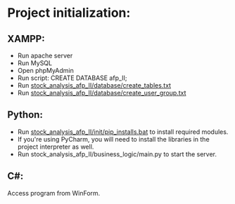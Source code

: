 # Project initialization:

## XAMPP:
<ul>
  <li>Run apache server</li>  
  <li>Run MySQL</li>
  <li>Open phpMyAdmin</li>
  <li>Run script: CREATE DATABASE afp_II;</li>
  <li>Run <a href="https://raw.githubusercontent.com/lesheidrich/stock_analysis_afp_II/main/database/create_tables.txt">stock_analysis_afp_II/database/create_tables.txt</a></li>
  <li>Run <a href="https://raw.githubusercontent.com/lesheidrich/stock_analysis_afp_II/main/database/create_user_group.txt">stock_analysis_afp_II/database/create_user_group.txt</a></li>
</ul>

## Python:
<ul>
  <li>Run <a href="https://raw.githubusercontent.com/lesheidrich/stock_analysis_afp_II/main/init/pip_installs.bat">stock_analysis_afp_II/init/pip_installs.bat<a/> to install required modules.<br></li>
  <li>If you're using PyCharm, you will need to install the libraries in the project interpreter as well.</li>
  <li>Run stock_analysis_afp_II/business_logic/main.py to start the server.
</ul>

## C#:
Access program from WinForm.
